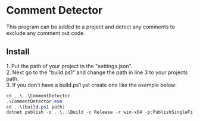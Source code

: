 # Comment Detector

This program can be added to a project and detect any comments to exclude any comment out code.

## Install

<p>1. Put the path of your project in the "settings.json". <br>
2. Next go to the "build.ps1" and change the path in line 3 to your projects path. <br>
3. If you don't have a build.ps1 yet create one like the example below: </p>

```C#
cd ..\..\CommentDetector
.\CommentDetector.exe
cd ..\{build.ps1 path}
dotnet publish -o ..\..\Build -c Release -r win-x64 -p:PublishSingleFile=true --self-contained true ..\{project}.csproj
```
